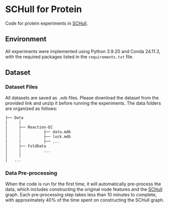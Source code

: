 # SCHull for Protein
Code for protein experiments in [SCHull](https://openreview.net/pdf?id=OIvg3MqWX2).
## Environment
All experiments were implemented using Python 3.9.20 and Conda 24.11.3, with the required packages listed in the `requirements.txt` file.
 
## Dataset
### Dataset Files
All datasets are saved as `.mdb` files. Please download the dataset from the provided link and unzip it before running the experiments. The data folders are organized as follows:
```bash
├── Data
│     │           
│     ├── Reaction-EC
│     │          ├── data.mdb
│     │          ├── lock.mdb
│     │          ├── ...
│     ├── FoldData
│     │          ...
│     │                    
│   ...
```
### Data Pre-processing
When the code is run for the first time, it will automatically pre-process the data, which includes constructing the original node features and the [SCHull](https://openreview.net/pdf?id=OIvg3MqWX2) graph. Each pre-processing step takes less than 10 minutes to complete, with approximately 40% of the time spent on constructing the SCHull graph.
